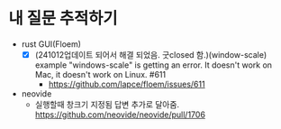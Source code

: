 # 내 질문 추적하기
- rust GUI(Floem)
  - [x] (241012업데이트 되어서 해결 되었음. 굿closed 함.)(window-scale) example "windows-scale" is getting an error. It doesn't work on Mac, it doesn't work on Linux. #611   
    - https://github.com/lapce/floem/issues/611
- neovide
  - 실행할때 창크기 지정됨 답변 추가로 달아줌. https://github.com/neovide/neovide/pull/1706
